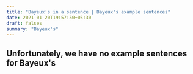 ```yaml
---
title: "Bayeux's in a sentence | Bayeux's example sentences"
date: 2021-01-20T19:57:50+05:30
draft: falses
summary: "Bayeux's"
---
```

## Unfortunately, we have no example sentences for Bayeux's                 
